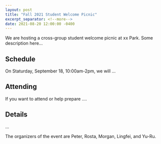```yaml
---
layout: post
title: "Fall 2021 Student Welcome Picnic"
excerpt_separator: <!--more-->
date: 2021-08-20 12:00:00 -0400
---
```


We are hosting a cross-group student welcome picnic at xx Park. Some description here...

<!--more-->

## Schedule

On Staturday, September 18, 10:00am-2pm, we will ...

## Attending

If you want to attend or help prepare ....

## Details

...

The organizers of the event are Peter, Rosta, Morgan, Lingfei, and Yu-Ru.
